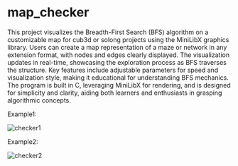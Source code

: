 # map_checker

This project visualizes the Breadth-First Search (BFS) algorithm on a customizable map for cub3d or solong projects using the MiniLibX graphics library. Users can create a map  representation of a maze or network in any extension format, with nodes and edges clearly displayed. The visualization updates in real-time, showcasing the exploration process as BFS traverses the structure. Key features include adjustable parameters for speed and visualization style, making it educational for understanding BFS mechanics. The program is built in C, leveraging MiniLibX for rendering, and is designed for simplicity and clarity, aiding both learners and enthusiasts in grasping algorithmic concepts.

Example1:

![checker1](https://github.com/user-attachments/assets/6d7516ed-bcb9-4ac6-bce8-c22248bb0e0f)


Example2:

![checker2](https://github.com/user-attachments/assets/09b84a5c-e572-438d-991d-bff151e92221)
